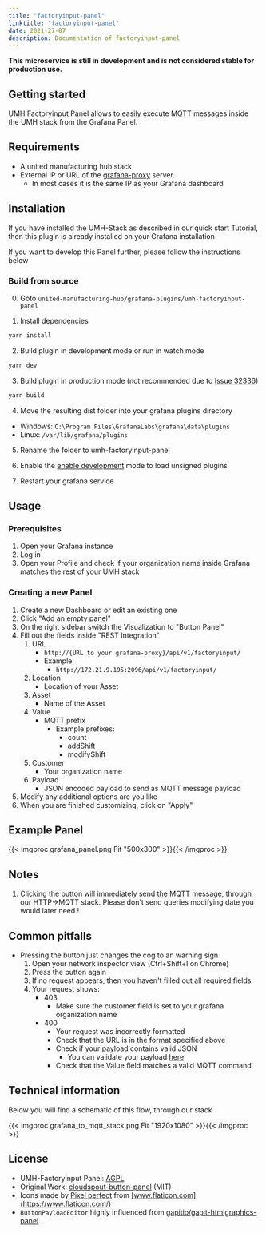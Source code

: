 ```yaml
---
title: "factoryinput-panel"
linktitle: "factoryinput-panel"
date: 2021-27-07
description: Documentation of factoryinput-panel
---
```


**This microservice is still in development and is not considered stable for production use.**

## Getting started
UMH Factoryinput Panel allows to easily execute MQTT messages inside the UMH stack from the Grafana Panel.

## Requirements
 - A united manufacturing hub stack
 - External IP or URL of the [grafana-proxy](grafana-proxy) server.
   - In most cases it is the same IP as your Grafana dashboard

## Installation
If you have installed the UMH-Stack as described in our quick start Tutorial, then this plugin is already installed on your Grafana installation

If you want to develop this Panel further, please follow the instructions below

### Build from source

0. Goto ```united-manufacturing-hub/grafana-plugins/umh-factoryinput-panel```


1. Install dependencies

```BASH
yarn install
```

2. Build plugin in development mode or run in watch mode

```BASH
yarn dev
```

3. Build plugin in production mode (not recommended due to [Issue 32336](https://github.com/grafana/grafana/issues/32336))

```BASH
yarn build
```

4. Move the resulting dist folder into your grafana plugins directory

- Windows: `C:\Program Files\GrafanaLabs\grafana\data\plugins`
- Linux: `/var/lib/grafana/plugins`

5. Rename the folder to umh-factoryinput-panel
   

6. Enable the [enable development](https://grafana.com/docs/grafana/latest/administration/configuration/) mode to load unsigned plugins


7. Restart your grafana service


## Usage
### Prerequisites
1. Open your Grafana instance
2. Log in
3. Open your Profile and check if your organization name inside Grafana matches the rest of your UMH stack

### Creating a new Panel
1. Create a new Dashboard or edit an existing one
2. Click "Add an empty panel"
3. On the right sidebar switch the Visualization to "Button Panel"
4. Fill out the fields inside "REST Integration"
   1. URL
      - ```http://{URL to your grafana-proxy}/api/v1/factoryinput/```
      - Example:
        - ```http://172.21.9.195:2096/api/v1/factoryinput/```
   2. Location
      - Location of your Asset
   3. Asset
      - Name of the Asset
   4. Value
      - MQTT prefix
        - Example prefixes:
          - count
          - addShift
          - modifyShift
   5. Customer
      - Your organization name
   6. Payload
      - JSON encoded payload to send as MQTT message payload
5. Modify any additional options are you like
6. When you are finished customizing, click on "Apply"

## Example Panel
{{< imgproc grafana_panel.png Fit "500x300" >}}{{< /imgproc >}}

## Notes
1. Clicking the button will immediately send the MQTT message, through our HTTP->MQTT stack. Please don't send queries modifying date you would later need !

## Common pitfalls
 - Pressing the button just changes the cog to an warning sign 
   1. Open your network inspector view (Ctrl+Shift+I on Chrome)
   2. Press the button again
   3. If no request appears, then you haven't filled out all required fields
   4. Your request shows:
      - 403
         - Make sure the customer field is set to your grafana organization name
      - 400
        - Your request was incorrectly formatted
        - Check that the URL is in the format specified above
        - Check if your payload contains valid JSON
          - You can validate your payload [here](https://jsonformatter.curiousconcept.com/)
        - Check that the Value field matches a valid MQTT command
   

## Technical information
Below you will find a schematic of this flow, through our stack

{{< imgproc grafana_to_mqtt_stack.png Fit "1920x1080" >}}{{< /imgproc >}}


## License
 - UMH-Factoryinput Panel: [AGPL](https://raw.githubusercontent.com/Scarjit/united-manufacturing-hub/194-refactor-grafana-datasource/grafana-plugins/umh-factoryinput-panel/LICENSE) 
 - Original Work: [cloudspout-button-panel](https://github.com/cloudspout/cloudspout-button-panel) (MIT)
 - Icons made by [Pixel perfect](https://www.flaticon.com/authors/pixel-perfect) from [www.flaticon.com](https://www.flaticon.com/)
 - `ButtonPayloadEditor` highly influenced from [gapitio/gapit-htmlgraphics-panel](https://github.com/gapitio/gapit-htmlgraphics-panel).
